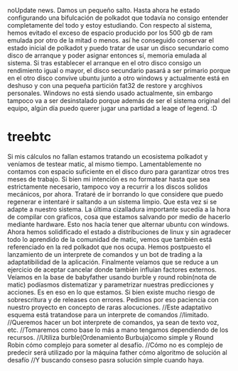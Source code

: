 noUpdate news.
Damos un pequeño salto.
Hasta ahora he estado configurando una bifulcación de polkadot que todavía no consigo entender completamente del todo y estoy estudiando.
Con respecto al sistema, hemos evitado el exceso de espacio producido por los 500 gb de ram emulada por otro de la mitad o menos. así he conseguido conservar el estado inicial de polkadot y puedo tratar de usar un disco secundario como disco de arranque y poder asignar entonces sí, memoria emulada al sistema.
Si tras establecer el arranque en el otro disco consigo un rendimiento igual o mayor, el disco secundario pasará a ser primario porque en el otro disco convive ubuntu junto a otro windows y actualmente está en deshuso y con una pequeña partición fat32 de restore y arcghivos personales.
Windows no está siendo usado actualmente, sin embargo tampoco va a ser desinstalado porque además de ser el sistema original del equipo, algún día puedo querer jugar una partidad a leage of legend. :D



# treebtc
Si mis cálculos no fallan estamos tratando un ecosistema polkadot y veníamos de testear matic, al mismo tiempo.
Lamentablemente no contamos con espacio suficiente en el disco duro para garantizar otros tres meses de trabajo.
Si bien mi intención es no formatear hasta que sea estrictamente necesario, tampoco voy a recurrir a los discos
solidos mecánicos, por ahora. Trataré de ir borrando lo que considere que puedo regenerar e intentaré ir saltando
a un sistema limpio. Que esta vez si se adapte a nuestro sistema.
La última cizalladura importante sucedía a la hora de compilar con graficos, cosa que estamos salvando por medio de hacerlo
mediante hardware. Esto nos hacía tener que alternar ubuntu con windows. Ahora hemos solidificado el estado a distribuciones
de linux y sin agradecer todo lo aprendido de la comunidad de matic, vemos que también está referenciado en la red polkadot que
nos ocupa.
Hemos postpuesto el lanzamiento de un interprete de comandos y un bot de trading a la adaptatibilidad de la aplicación.
Finalmente veíamos que se reduce a un ejercicio de aceptar cancelar donde también influían factores externos.
Veíamos en la base de babyfather usando burble y round robin(nota de matic) podíasmos distematizar y parametrizar nuestras
predicciones y acciones. Es en eso en lo que estamos. Si bien existe mucho riesgo de sobrescritura y de releases con errores.
Pedimos por eso paciencia con nuestro proyecto en concepto de raras alocuciones. 
//Este adaptativo esquema está tratandose para un interprete de comandos
//limitado.
//Queremos hacer un bot interprete de comandos, ya sean de texto voz, etc.
//Tomaremos como base lo más a mano tengamos dependiendo de los recursos.
//Utiliza burble(Ordenamiento Burbuja)como simple y Round Robin cómo complejo para someter al desafío.
//Cómo no es complejo de predecir será utilizado por la máquina father cómo algoritmo de solución al desafío
//Y buscando conseso pasra solución simple cuando haya.
